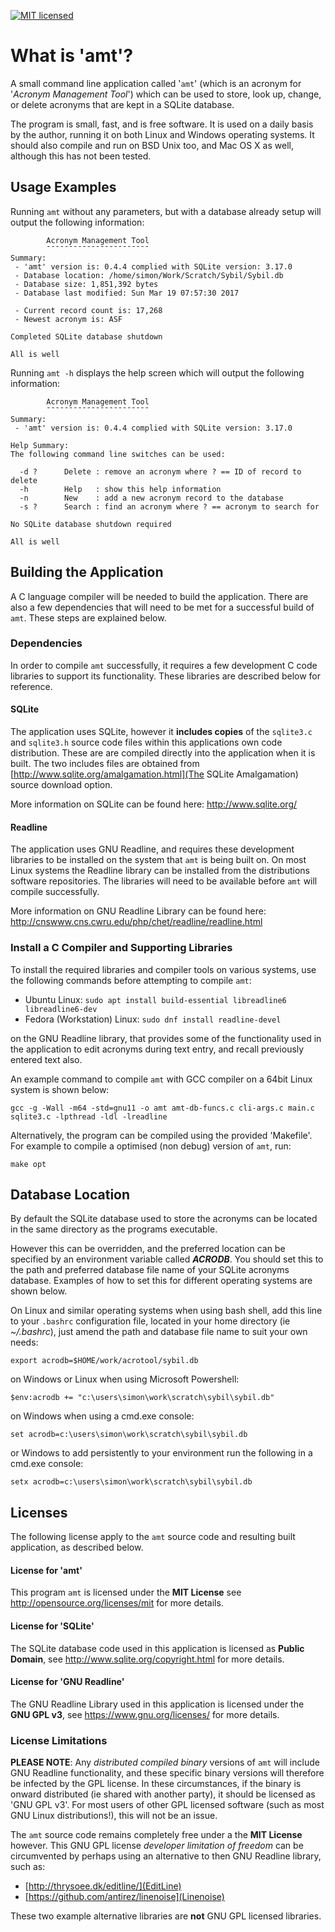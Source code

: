 [![MIT licensed](https://img.shields.io/badge/license-MIT-blue.svg)](https://raw.githubusercontent.com/hyperium/hyper/master/LICENSE)

# What is 'amt'?

A small command line application called '`amt`' (which is an acronym for
'*Acronym Management Tool*') which can be used to store, look up, change, or
delete acronyms that are kept in a SQLite database.

The program is small, fast, and is free software. It is used on a daily basis by
the author, running it on both Linux and Windows operating systems. It should
also compile and run on BSD Unix too, and Mac OS X as well, although this has
not been tested.


## Usage Examples

Running `amt` without any parameters, but with a database already setup will
output the following information:

```
		Acronym Management Tool
		¯¯¯¯¯¯¯¯¯¯¯¯¯¯¯¯¯¯¯¯¯¯¯
Summary:
 - 'amt' version is: 0.4.4 complied with SQLite version: 3.17.0
 - Database location: /home/simon/Work/Scratch/Sybil/Sybil.db
 - Database size: 1,851,392 bytes
 - Database last modified: Sun Mar 19 07:57:30 2017

 - Current record count is: 17,268
 - Newest acronym is: ASF

Completed SQLite database shutdown

All is well
```

Running `amt -h` displays the help screen which will output the following
information:

```
		Acronym Management Tool
		¯¯¯¯¯¯¯¯¯¯¯¯¯¯¯¯¯¯¯¯¯¯¯
Summary:
 - 'amt' version is: 0.4.4 complied with SQLite version: 3.17.0

Help Summary:
The following command line switches can be used:

  -d ?      Delete : remove an acronym where ? == ID of record to delete
  -h        Help   : show this help information
  -n        New    : add a new acronym record to the database
  -s ?      Search : find an acronym where ? == acronym to search for

No SQLite database shutdown required

All is well
```


## Building the Application

A C language compiler will be needed to build the application. There are also a
few dependencies that will need to be met for a successful build of `amt`.
These steps are explained below.

### Dependencies

In order to compile `amt` successfully, it requires a few development C code
libraries to support its functionality. These libraries are described below for
reference.

#### SQLite

The application uses SQLite, however it **includes copies** of the `sqlite3.c` and
`sqlite3.h` source code files within this applications own code distribution.
These are are compiled directly into the application when it is built. The two
includes files are obtained from [http://www.sqlite.org/amalgamation.html](The
SQLite Amalgamation) source download option.

More information on SQLite can be found here: http://www.sqlite.org/

#### Readline

The application uses GNU Readline, and requires these development libraries to
be installed on the system that `amt` is being built on. On most Linux systems
the Readline library can be installed from the distributions software
repositories. The libraries will need to be available before `amt` will compile
successfully.

More information on GNU Readline Library can be found here:
http://cnswww.cns.cwru.edu/php/chet/readline/readline.html

### Install a C Compiler and Supporting Libraries

To install the required libraries and compiler tools on various systems, use the
following commands before attempting to compile `amt`:

- Ubuntu Linux: `sudo apt install build-essential libreadline6 libreadline6-dev`
- Fedora (Workstation) Linux: `sudo dnf install readline-devel `

 on the GNU Readline library, that provides some of the functionality
used in the application to edit acronyms during text entry, and recall
previously entered text also.

An example command to compile `amt` with GCC compiler on a 64bit Linux system is shown below:
```
gcc -g -Wall -m64 -std=gnu11 -o amt amt-db-funcs.c cli-args.c main.c sqlite3.c -lpthread -ldl -lreadline
```

Alternatively, the program can be compiled using the provided 'Makefile'. For
example to compile a optimised (non debug) version of `amt`, run:
```
make opt
```



## Database Location

By default the SQLite database used to store the acronyms can be located in the
same directory as the programs executable.

However this can be overridden, and the preferred location can be specified by
an environment variable called ***ACRODB***. You should set this to the path and
preferred database file name of your SQLite acronyms database. Examples of how
to set this for different operating systems are shown below.

On Linux and similar operating systems when using bash shell, add this line to
your `.bashrc` configuration file, located in your home directory (ie
*~/.bashrc*), just amend the path and database file name to suit your own needs:

```
export acrodb=$HOME/work/acrotool/sybil.db
```

on Windows or Linux when using Microsoft Powershell:

```
$env:acrodb += "c:\users\simon\work\scratch\sybil\sybil.db"
```

on Windows when using a cmd.exe console:

```
set acrodb=c:\users\simon\work\scratch\sybil\sybil.db
```

or Windows to add persistently to your environment run the following in a
cmd.exe console:

```
setx acrodb=c:\users\simon\work\scratch\sybil\sybil.db
```

## Licenses

The following license apply to the `amt` source code and resulting built
application, as described below.

#### License for 'amt'

This program `amt` is licensed under the **MIT License** see
http://opensource.org/licenses/mit for more details.

#### License for 'SQLite'

The SQLite database code used in this application is licensed as **Public
Domain**, see http://www.sqlite.org/copyright.html for more details.

#### License for 'GNU Readline'

The GNU Readline Library used in this application is licensed under the **GNU
GPL v3**, see https://www.gnu.org/licenses/ for more details. 

### License Limitations

**PLEASE NOTE**: Any *distributed compiled binary* versions of `amt` will
include GNU Readline functionality, and these specific binary versions will
therefore be infected by the GPL license. In these circumstances, if the binary
is onward distributed (ie shared with another party), it should be licensed as
'GNU GPL v3'. For most users of other GPL licensed software (such as most GNU Linux
distributions!), this will not be an issue.

The `amt` source code remains completely free under a the **MIT License**
however. This GNU GPL license *developer limitation of freedom* can be
circumvented by perhaps using an alternative to then GNU Readline library, such
as:

- [http://thrysoee.dk/editline/](EditLine) 
- [https://github.com/antirez/linenoise](Linenoise)

These two example alternative libraries are **not** GNU GPL licensed libraries.